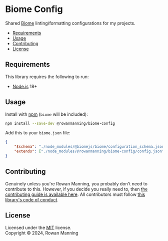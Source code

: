 
# Biome Config

Shared [Biome](https://biomejs.dev/) linting/formatting configurations for my projects.

* [Requirements](#requirements)
* [Usage](#usage)
* [Contributing](#contributing)
* [License](#license)


## Requirements

This library requires the following to run:

  * [Node.js](https://nodejs.org/) 18+


## Usage

Install with [npm](https://www.npmjs.com/) (`biome` will be included):

```sh
npm install --save-dev @rowanmanning/biome-config
```

Add this to your `biome.json` file:

```json
{
    "$schema": "./node_modules/@biomejs/biome/configuration_schema.json",
    "extends": ["./node_modules/@rowanmanning/biome-config/config.json"]
}
```


## Contributing

Genuinely unless you're Rowan Manning, you probably don't need to contribute to this. However, if you decide you really need to, then [the contributing guide is available here](docs/contributing.md). All contributors must follow [this library's code of conduct](docs/code_of_conduct.md).


## License

Licensed under the [MIT](LICENSE) license.<br/>
Copyright &copy; 2024, Rowan Manning
